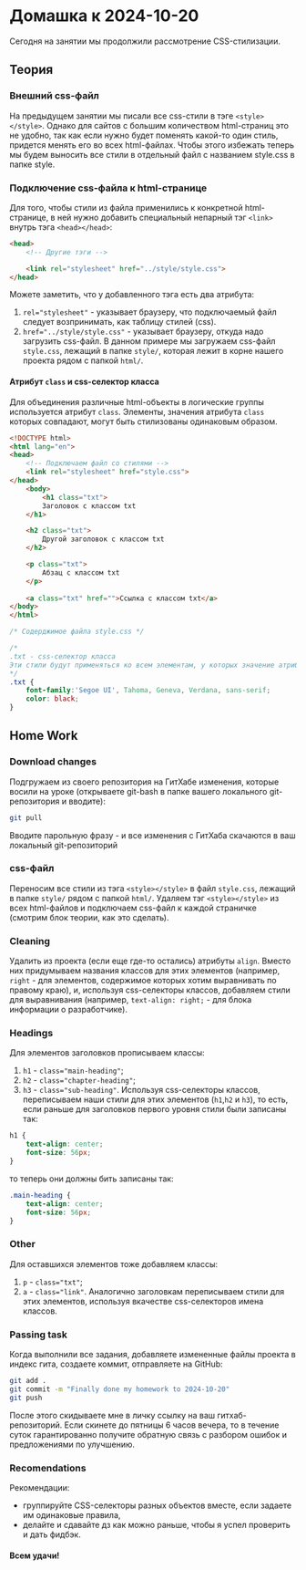 # Домашка к 2024-10-20

Сегодня на занятии мы продолжили рассмотрение CSS-стилизации.

## Теория

### Внешний css-файл
На предыдущем занятии мы писали все css-стили в тэге `<style></style>`. Однако для сайтов с большим количеством html-страниц это не удобно, так как если нужно будет поменять какой-то один стиль, придется менять его во всех html-файлах. Чтобы этого избежать теперь мы будем выносить все стили в отдельный файл с названием style.css в папке style. 

### Подключение css-файла к html-странице
Для того, чтобы стили из файла применились к конкретной html-странице, в ней нужно добавить специальный непарный тэг `<link>` внутрь тэга `<head></head>`:
```html
<head>
    <!-- Другие тэги -->

    <link rel="stylesheet" href="../style/style.css">
</head>
```
Можете заметить, что у добавленного тэга есть два атрибута:
1) `rel="stylesheet"` - указывает браузеру, что подключаемый файл следует возпринимать, как таблицу стилей (css).
2) `href="../style/style.css"` - указывает браузеру, откуда надо загрузить css-файл. В данном примере мы загружаем css-файл `style.css`, лежащий в папке `style/`, которая лежит в корне нашего проекта рядом с папкой `html/`.

#### Атрибут `class` и css-селектор класса
Для объединения различные html-объекты в логические группы используется атрибут `class`. Элементы, значения атрибута `class` которых совпадают, могут быть стилизованы одинаковым образом.
```html
<!DOCTYPE html>
<html lang="en">
<head>
    <!-- Подключаем файл со стилями -->
    <link rel="stylesheet" href="style.css">
</head>
    <body>
        <h1 class="txt">
        Заголовок с классом txt
    </h1>

    <h2 class="txt">
        Другой заголовок с классом txt
    </h2>

    <p class="txt">
        Абзац с классом txt
    </p>
    
    <a class="txt" href="">Ссылка с классом txt</a>
</body>
</html>
```
```css
/* Содерджимое файла style.css */

/*
.txt - css-селектор класса
Эти стили будут применяться ко всем элементам, у которых значение атрибута class равно txt
*/
.txt {
    font-family:'Segoe UI', Tahoma, Geneva, Verdana, sans-serif;
    color: black;
}
```

## Home Work

### Download changes
Подгружаем из своего репозитория на ГитХабе изменения, которые восили на уроке (открываете git-bash в папке вашего локального git-репозитория и вводите):
```bash
git pull
```
Вводите парольную фразу - и все изменения с ГитХаба скачаются в ваш локальный git-репозиторий

### css-файл
Переносим все стили из тэга `<style></style>` в файл `style.css`, лежащий в папке `style/` рядом с папкой `html/`. Удаляем тэг `<style></style>` из всех html-файлов и подключаем css-файл к каждой страничке (смотрим блок теории, как это сделать).

### Cleaning
Удалить из проекта (если еще где-то остались) атрибуты `align`. Вместо них придумываем названия классов для этих элементов (например, `right` - для элементов, содержимое которых хотим выравнивать по правому краю), и, используя css-селекторы классов, добавляем стили для выравнивания (например, `text-align: right;` - для блока информации о разработчике).

### Headings
Для элементов заголовков прописываем классы:
1) `h1` - `class="main-heading"`;
2) `h2` - `class="chapter-heading"`;
3) `h3` - `class="sub-heading"`.
Используя css-селекторы классов, переписываем  наши стили для этих элементов (`h1`,`h2` и `h3`), то есть, если раньше для заголовков первого уровня стили были записаны так:
```css
h1 {
    text-align: center;
    font-size: 56px;
}
```
то теперь они должны бить записаны так:
```css
.main-heading {
    text-align: center;
    font-size: 56px;
}
```

### Other
Для оставшихся элементов тоже добавляем классы:
1) `p` - `class="txt"`;
2) `a` - `class="link"`.
Аналогично заголовкам переписываем стили для этих элементов, используя вкачестве css-селекторов имена классов.

### Passing task
Когда выполнили все задания, добавляете измененные файлы проекта в индекс гита, создаете коммит, отправляете на GitHub:
```bash
git add .
git commit -m "Finally done my homework to 2024-10-20"
git push
```
После этого скидываете мне в личку ссылку на ваш гитхаб-репозиторий. Если скинете до пятницы 6 часов вечера, то в течение суток гарантированно получите обратную связь с разбором ошибок и предложениями по улучшению.

### Recomendations
Рекомендации:
- группируйте CSS-селекторы разных объектов вместе, если задаете им одинаковые правила,
- делайте и сдавайте дз как можно раньше, чтобы я успел проверить и дать фидбэк.

#### Всем удачи!